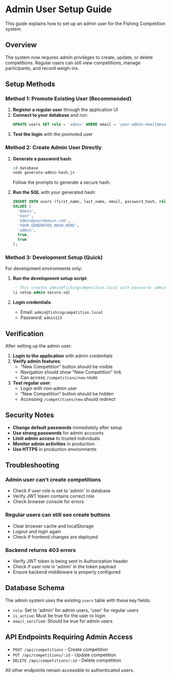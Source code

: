 # Admin User Setup Guide

This guide explains how to set up an admin user for the Fishing Competition system.

## Overview

The system now requires admin privileges to create, update, or delete competitions. Regular users can still view competitions, manage participants, and record weigh-ins.

## Setup Methods

### Method 1: Promote Existing User (Recommended)

1. **Register a regular user** through the application UI
2. **Connect to your database** and run:
   ```sql
   UPDATE users SET role = 'admin' WHERE email = 'your-admin-email@example.com';
   ```
3. **Test the login** with the promoted user

### Method 2: Create Admin User Directly

1. **Generate a password hash**:
   ```bash
   cd database
   node generate-admin-hash.js
   ```
   Follow the prompts to generate a secure hash.

2. **Run the SQL** with your generated hash:
   ```sql
   INSERT INTO users (first_name, last_name, email, password_hash, role, is_active, email_verified)
   VALUES (
     'Admin',
     'User',
     'admin@yourdomain.com',
     'YOUR_GENERATED_HASH_HERE',
     'admin',
     true,
     true
   );
   ```

### Method 3: Development Setup (Quick)

For development environments only:

1. **Run the development setup script**:
   ```sql
   -- This creates admin@fishingcompetition.local with password: admin123
   \i setup-admin-secure.sql
   ```

2. **Login credentials**:
   - Email: `admin@fishingcompetition.local`
   - Password: `admin123`

## Verification

After setting up the admin user:

1. **Login to the application** with admin credentials
2. **Verify admin features**:
   - "New Competition" button should be visible
   - Navigation should show "New Competition" link
   - Can access `/competitions/new` route
3. **Test regular user**:
   - Login with non-admin user
   - "New Competition" button should be hidden
   - Accessing `/competitions/new` should redirect

## Security Notes

- **Change default passwords** immediately after setup
- **Use strong passwords** for admin accounts
- **Limit admin access** to trusted individuals
- **Monitor admin activities** in production
- **Use HTTPS** in production environments

## Troubleshooting

### Admin user can't create competitions
- Check if user role is set to 'admin' in database
- Verify JWT token contains correct role
- Check browser console for errors

### Regular users can still see create buttons
- Clear browser cache and localStorage
- Logout and login again
- Check if frontend changes are deployed

### Backend returns 403 errors
- Verify JWT token is being sent in Authorization header
- Check if user role is 'admin' in the token payload
- Ensure backend middleware is properly configured

## Database Schema

The admin system uses the existing `users` table with these key fields:
- `role`: Set to 'admin' for admin users, 'user' for regular users
- `is_active`: Must be true for the user to login
- `email_verified`: Should be true for admin users

## API Endpoints Requiring Admin Access

- `POST /api/competitions` - Create competition
- `PUT /api/competitions/:id` - Update competition  
- `DELETE /api/competitions/:id` - Delete competition

All other endpoints remain accessible to authenticated users.
